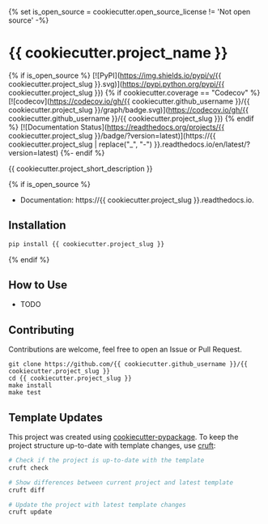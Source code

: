 {% set is_open_source = cookiecutter.open_source_license != 'Not open source' -%}
# {{ cookiecutter.project_name }}

{% if is_open_source %}
[![PyPI](https://img.shields.io/pypi/v/{{ cookiecutter.project_slug }}.svg)](https://pypi.python.org/pypi/{{ cookiecutter.project_slug }})
{% if cookiecutter.coverage == "Codecov" %}
[![codecov](https://codecov.io/gh/{{ cookiecutter.github_username }}/{{ cookiecutter.project_slug }}/graph/badge.svg)](https://codecov.io/gh/{{ cookiecutter.github_username }}/{{ cookiecutter.project_slug }})
{% endif %}
[![Documentation Status](https://readthedocs.org/projects/{{ cookiecutter.project_slug }}/badge/?version=latest)](https://{{ cookiecutter.project_slug | replace("_", "-") }}.readthedocs.io/en/latest/?version=latest)
{%- endif %}

{{ cookiecutter.project_short_description }}

{% if is_open_source %}
* Documentation: https://{{ cookiecutter.project_slug }}.readthedocs.io.


## Installation

```bash
pip install {{ cookiecutter.project_slug }}
```

{% endif %}


## How to Use

- TODO


## Contributing

Contributions are welcome, feel free to open an Issue or Pull Request.

```
git clone https://github.com/{{ cookiecutter.github_username }}/{{ cookiecutter.project_slug }}
cd {{ cookiecutter.project_slug }}
make install
make test
```

## Template Updates

This project was created using [cookiecutter-pypackage](https://github.com/lucasrcezimbra/cookiecutter-pypackage). 
To keep the project structure up-to-date with template changes, use [cruft](https://github.com/cruft/cruft):

```bash
# Check if the project is up-to-date with the template
cruft check

# Show differences between current project and latest template
cruft diff

# Update the project with latest template changes
cruft update
```
